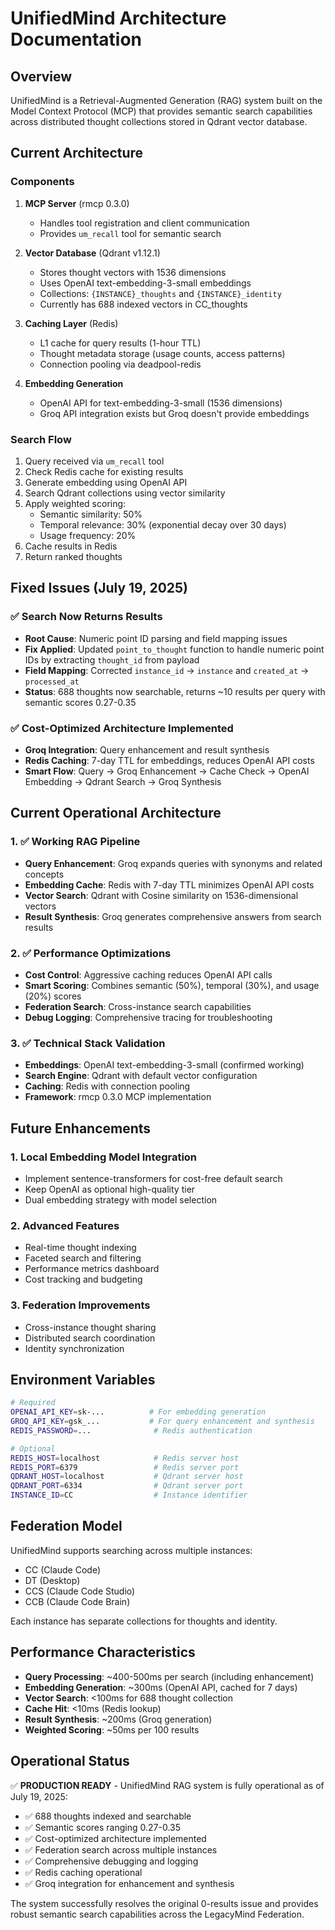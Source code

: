 # UnifiedMind Architecture Documentation

## Overview

UnifiedMind is a Retrieval-Augmented Generation (RAG) system built on the Model Context Protocol (MCP) that provides semantic search capabilities across distributed thought collections stored in Qdrant vector database.

## Current Architecture

### Components

1. **MCP Server** (rmcp 0.3.0)
   - Handles tool registration and client communication
   - Provides `um_recall` tool for semantic search

2. **Vector Database** (Qdrant v1.12.1)
   - Stores thought vectors with 1536 dimensions
   - Uses OpenAI text-embedding-3-small embeddings
   - Collections: `{INSTANCE}_thoughts` and `{INSTANCE}_identity`
   - Currently has 688 indexed vectors in CC_thoughts

3. **Caching Layer** (Redis)
   - L1 cache for query results (1-hour TTL)
   - Thought metadata storage (usage counts, access patterns)
   - Connection pooling via deadpool-redis

4. **Embedding Generation**
   - OpenAI API for text-embedding-3-small (1536 dimensions)
   - Groq API integration exists but Groq doesn't provide embeddings

### Search Flow

1. Query received via `um_recall` tool
2. Check Redis cache for existing results
3. Generate embedding using OpenAI API
4. Search Qdrant collections using vector similarity
5. Apply weighted scoring:
   - Semantic similarity: 50%
   - Temporal relevance: 30% (exponential decay over 30 days)
   - Usage frequency: 20%
6. Cache results in Redis
7. Return ranked thoughts

## Fixed Issues (July 19, 2025)

### ✅ Search Now Returns Results
- **Root Cause**: Numeric point ID parsing and field mapping issues
- **Fix Applied**: Updated `point_to_thought` function to handle numeric point IDs by extracting `thought_id` from payload
- **Field Mapping**: Corrected `instance_id` → `instance` and `created_at` → `processed_at`
- **Status**: 688 thoughts now searchable, returns ~10 results per query with semantic scores 0.27-0.35

### ✅ Cost-Optimized Architecture Implemented
- **Groq Integration**: Query enhancement and result synthesis
- **Redis Caching**: 7-day TTL for embeddings, reduces OpenAI API costs
- **Smart Flow**: Query → Groq Enhancement → Cache Check → OpenAI Embedding → Qdrant Search → Groq Synthesis

## Current Operational Architecture

### 1. ✅ Working RAG Pipeline
- **Query Enhancement**: Groq expands queries with synonyms and related concepts
- **Embedding Cache**: Redis with 7-day TTL minimizes OpenAI API costs
- **Vector Search**: Qdrant with Cosine similarity on 1536-dimensional vectors
- **Result Synthesis**: Groq generates comprehensive answers from search results

### 2. ✅ Performance Optimizations
- **Cost Control**: Aggressive caching reduces OpenAI API calls
- **Smart Scoring**: Combines semantic (50%), temporal (30%), and usage (20%) scores
- **Federation Search**: Cross-instance search capabilities
- **Debug Logging**: Comprehensive tracing for troubleshooting

### 3. ✅ Technical Stack Validation
- **Embeddings**: OpenAI text-embedding-3-small (confirmed working)
- **Search Engine**: Qdrant with default vector configuration
- **Caching**: Redis with connection pooling
- **Framework**: rmcp 0.3.0 MCP implementation

## Future Enhancements

### 1. Local Embedding Model Integration
- Implement sentence-transformers for cost-free default search
- Keep OpenAI as optional high-quality tier
- Dual embedding strategy with model selection

### 2. Advanced Features
- Real-time thought indexing
- Faceted search and filtering
- Performance metrics dashboard
- Cost tracking and budgeting

### 3. Federation Improvements
- Cross-instance thought sharing
- Distributed search coordination
- Identity synchronization

## Environment Variables

```bash
# Required
OPENAI_API_KEY=sk-...          # For embedding generation
GROQ_API_KEY=gsk_...           # For query enhancement and synthesis
REDIS_PASSWORD=...              # Redis authentication

# Optional
REDIS_HOST=localhost            # Redis server host
REDIS_PORT=6379                 # Redis server port
QDRANT_HOST=localhost           # Qdrant server host
QDRANT_PORT=6334                # Qdrant server port
INSTANCE_ID=CC                  # Instance identifier
```

## Federation Model

UnifiedMind supports searching across multiple instances:
- CC (Claude Code)
- DT (Desktop)
- CCS (Claude Code Studio)
- CCB (Claude Code Brain)

Each instance has separate collections for thoughts and identity.

## Performance Characteristics

- **Query Processing**: ~400-500ms per search (including enhancement)
- **Embedding Generation**: ~300ms (OpenAI API, cached for 7 days)
- **Vector Search**: <100ms for 688 thought collection
- **Cache Hit**: <10ms (Redis lookup)
- **Result Synthesis**: ~200ms (Groq generation)
- **Weighted Scoring**: ~50ms per 100 results

## Operational Status

✅ **PRODUCTION READY** - UnifiedMind RAG system is fully operational as of July 19, 2025:

- ✅ 688 thoughts indexed and searchable
- ✅ Semantic scores ranging 0.27-0.35 
- ✅ Cost-optimized architecture implemented
- ✅ Federation search across multiple instances
- ✅ Comprehensive debugging and logging
- ✅ Redis caching operational
- ✅ Groq integration for enhancement and synthesis

The system successfully resolves the original 0-results issue and provides robust semantic search capabilities across the LegacyMind Federation.